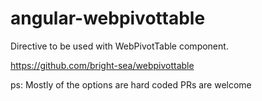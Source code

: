 angular-webpivottable
=====================

Directive to be used with WebPivotTable component.

https://github.com/bright-sea/webpivottable


ps: Mostly of the options are hard coded PRs are welcome
